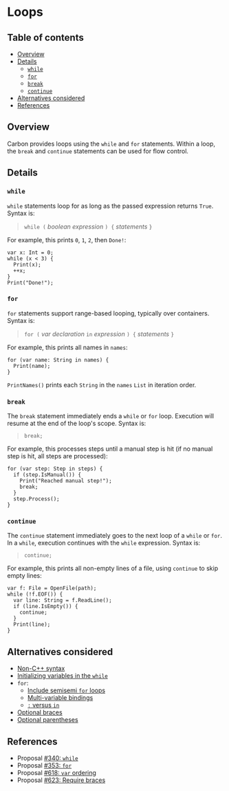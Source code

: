 # Loops

<!--
Part of the Carbon Language project, under the Apache License v2.0 with LLVM
Exceptions. See /LICENSE for license information.
SPDX-License-Identifier: Apache-2.0 WITH LLVM-exception
-->

<!-- toc -->

## Table of contents

-   [Overview](#overview)
-   [Details](#details)
    -   [`while`](#while)
    -   [`for`](#for)
    -   [`break`](#break)
    -   [`continue`](#continue)
-   [Alternatives considered](#alternatives-considered)
-   [References](#references)

<!-- tocstop -->

## Overview

Carbon provides loops using the `while` and `for` statements. Within a loop, the
`break` and `continue` statements can be used for flow control.

## Details

### `while`

`while` statements loop for as long as the passed expression returns `True`.
Syntax is:

> `while (` _boolean expression_ `) {` _statements_ `}`

For example, this prints `0`, `1`, `2`, then `Done!`:

```carbon
var x: Int = 0;
while (x < 3) {
  Print(x);
  ++x;
}
Print("Done!");
```

### `for`

`for` statements support range-based looping, typically over containers. Syntax
is:

> `for (` _var declaration_ `in` _expression_ `) {` _statements_ `}`

For example, this prints all names in `names`:

```carbon
for (var name: String in names) {
  Print(name);
}
```

`PrintNames()` prints each `String` in the `names` `List` in iteration order.

### `break`

The `break` statement immediately ends a `while` or `for` loop. Execution will
resume at the end of the loop's scope. Syntax is:

> `break;`

For example, this processes steps until a manual step is hit (if no manual step
is hit, all steps are processed):

```carbon
for (var step: Step in steps) {
  if (step.IsManual()) {
    Print("Reached manual step!");
    break;
  }
  step.Process();
}
```

### `continue`

The `continue` statement immediately goes to the next loop of a `while` or
`for`. In a `while`, execution continues with the `while` expression. Syntax is:

> `continue;`

For example, this prints all non-empty lines of a file, using `continue` to skip
empty lines:

```carbon
var f: File = OpenFile(path);
while (!f.EOF()) {
  var line: String = f.ReadLine();
  if (line.IsEmpty()) {
    continue;
  }
  Print(line);
}
```

## Alternatives considered

-   [Non-C++ syntax](/proposals/p0340.md#non-c-syntax)
-   [Initializing variables in the `while`](/proposals/p0340.md#initializing-variables-in-the-while)
-   `for`:
    -   [Include semisemi `for` loops](/proposals/p0353.md#include-semisemi-for-loops)
    -   [Multi-variable bindings](/proposals/p0353.md#multi-variable-bindings)
    -   [`:` versus `in`](/proposals/p0618.md#-versus-in)
-   [Optional braces](/proposals/p0623.md#optional-braces)
-   [Optional parentheses](/proposals/p0623.md#optional-parentheses)

## References

-   Proposal
    [#340: `while`](https://github.com/carbon-language/carbon-lang/pull/340)
-   Proposal
    [#353: `for`](https://github.com/carbon-language/carbon-lang/pull/353)
-   Proposal
    [#618: `var` ordering](https://github.com/carbon-language/carbon-lang/pull/618)
-   Proposal
    [#623: Require braces](https://github.com/carbon-language/carbon-lang/pull/623)
